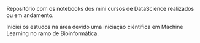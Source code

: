 Repositório com os notebooks dos mini cursos de DataScience realizados ou em andamento.

Iniciei os estudos na área devido uma iniciação ciêntifica em Machine Learning no ramo de Bioinformática.

